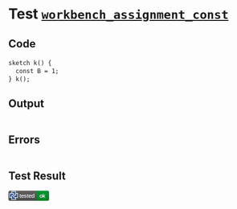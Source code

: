 # Test [`workbench_assignment_const`](/doc/tests/statement_usage.md#L518)

## Code

```µcad
sketch k() {
  const B = 1;
} k();

```

## Output

```,plain
```

## Errors

```,plain
```

## Test Result

![OK](/doc/tests/.test/workbench_assignment_const.png)
